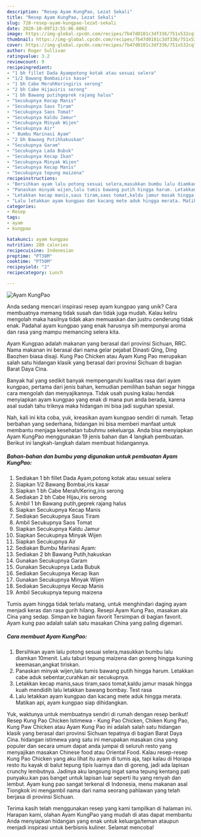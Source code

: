 ```yaml
---
description: "Resep Ayam KungPao, Lezat Sekali"
title: "Resep Ayam KungPao, Lezat Sekali"
slug: 728-resep-ayam-kungpao-lezat-sekali
date: 2020-10-09T13:55:06.606Z
image: https://img-global.cpcdn.com/recipes/7b47d0101c3df336/751x532cq70/ayam-kungpao-foto-resep-utama.jpg
thumbnail: https://img-global.cpcdn.com/recipes/7b47d0101c3df336/751x532cq70/ayam-kungpao-foto-resep-utama.jpg
cover: https://img-global.cpcdn.com/recipes/7b47d0101c3df336/751x532cq70/ayam-kungpao-foto-resep-utama.jpg
author: Roger Sullivan
ratingvalue: 3.2
reviewcount: 9
recipeingredient:
- "1 bh fillet Dada Ayampotong kotak atau sesuai selera"
- "1/2 Bawang Bombaiiris kasar"
- "1 bh Cabe MerahKeringiris serong"
- "2 bh Cabe Hijauiris serong"
- "1 bh Bawang putihgeprek rajang halus"
- "Secukupnya Kecap Manis"
- "Secukupnya Saus Tiram"
- "Secukupnya Saos Tomat"
- "Secukupnya Kaldu Jamur"
- "Secukupnya Minyak Wijen"
- "Secukupnya Air"
- " Bumbu Marinasi Ayam"
- "2 bh Bawang Putihhakuskan"
- "Secukupnya Garam"
- "Secukupnya Lada Bubuk"
- "Secukupnya Kecap Ikan"
- "Secukupnya Minyak Wijen"
- "Secukupnya Kecap Manis"
- "Secukupnya tepung maizena"
recipeinstructions:
- "Bersihkan ayam lalu potong sesuai selera,masukkan bumbu lalu diamkan 10menit. Lalu taburi tepung maizena dan goreng hingga kuning keemasan,angkat tiriskan."
- "Panaskan minyak wijen,lalu tumis bawang putih hingga harum. Letakkan cabe aduk sebentar,curahkan air secukupnya."
- "Letakkan kecap manis,saus tiram,saos tomat,kaldu jamur masak hingga kuah mendidih lalu letakkan bawang bombay. Test rasa"
- "Lalu letakkan ayam kungpao dan kacang mete aduk hingga merata. Matikan api, ayam kungpao siap dihidangkan."
categories:
- Resep
tags:
- ayam
- kungpao

katakunci: ayam kungpao 
nutrition: 289 calories
recipecuisine: Indonesian
preptime: "PT38M"
cooktime: "PT50M"
recipeyield: "2"
recipecategory: Lunch

---
```



![Ayam KungPao](https://img-global.cpcdn.com/recipes/7b47d0101c3df336/751x532cq70/ayam-kungpao-foto-resep-utama.jpg)

Anda sedang mencari inspirasi resep ayam kungpao yang unik? Cara membuatnya memang tidak susah dan tidak juga mudah. Kalau keliru mengolah maka hasilnya tidak akan memuaskan dan justru cenderung tidak enak. Padahal ayam kungpao yang enak harusnya sih mempunyai aroma dan rasa yang mampu memancing selera kita.

Ayam Kungpao adalah makanan yang berasal dari provinsi Sichuan, RRC. Nama makanan ini berasal dari nama gelar pejabat Dinasti Qing, Ding Baozhen biasa disaji. Kung Pao Chicken atau Ayam Kung Pao merupakan salah satu hidangan klasik yang berasal dari provinsi Sichuan di bagian Barat Daya Cina.

Banyak hal yang sedikit banyak mempengaruhi kualitas rasa dari ayam kungpao, pertama dari jenis bahan, kemudian pemilihan bahan segar hingga cara mengolah dan menyajikannya. Tidak usah pusing kalau hendak menyiapkan ayam kungpao yang enak di mana pun anda berada, karena asal sudah tahu triknya maka hidangan ini bisa jadi suguhan spesial.


Nah, kali ini kita coba, yuk, kreasikan ayam kungpao sendiri di rumah. Tetap berbahan yang sederhana, hidangan ini bisa memberi manfaat untuk membantu menjaga kesehatan tubuhmu sekeluarga. Anda bisa menyiapkan Ayam KungPao menggunakan 19 jenis bahan dan 4 langkah pembuatan. Berikut ini langkah-langkah dalam membuat hidangannya.

<!--inarticleads1-->

##### Bahan-bahan dan bumbu yang digunakan untuk pembuatan Ayam KungPao:

1. Sediakan 1 bh fillet Dada Ayam,potong kotak atau sesuai selera
1. Siapkan 1/2 Bawang Bombai,iris kasar
1. Siapkan 1 bh Cabe Merah/Kering,iris serong
1. Sediakan 2 bh Cabe Hijau,iris serong
1. Ambil 1 bh Bawang putih,geprek rajang halus
1. Siapkan Secukupnya Kecap Manis
1. Sediakan Secukupnya Saus Tiram
1. Ambil Secukupnya Saos Tomat
1. Siapkan Secukupnya Kaldu Jamur
1. Siapkan Secukupnya Minyak Wijen
1. Siapkan Secukupnya Air
1. Sediakan  Bumbu Marinasi Ayam:
1. Sediakan 2 bh Bawang Putih,hakuskan
1. Gunakan Secukupnya Garam
1. Gunakan Secukupnya Lada Bubuk
1. Sediakan Secukupnya Kecap Ikan
1. Gunakan Secukupnya Minyak Wijen
1. Sediakan Secukupnya Kecap Manis
1. Ambil Secukupnya tepung maizena


Tumis ayam hingga tidak terlalu matang, untuk menghindari daging ayam menjadi keras dan rasa gurih hilang. Resepi Ayam Kung Pao, masakan ala Cina yang sedap. Simpan ke bagian favorit Tersimpan di bagian favorit. Ayam kung pao adalah salah satu masakan China yang paling digemari. 

<!--inarticleads2-->

##### Cara membuat Ayam KungPao:

1. Bersihkan ayam lalu potong sesuai selera,masukkan bumbu lalu diamkan 10menit. Lalu taburi tepung maizena dan goreng hingga kuning keemasan,angkat tiriskan.
1. Panaskan minyak wijen,lalu tumis bawang putih hingga harum. Letakkan cabe aduk sebentar,curahkan air secukupnya.
1. Letakkan kecap manis,saus tiram,saos tomat,kaldu jamur masak hingga kuah mendidih lalu letakkan bawang bombay. Test rasa
1. Lalu letakkan ayam kungpao dan kacang mete aduk hingga merata. Matikan api, ayam kungpao siap dihidangkan.


Yuk, waktunya untuk membuatnya sendiri di rumah dengan resep berikut! Resep Kung Pao Chicken Istimewa - Kung Pao Chicken, Chiken Kung Pao, Kung Paw Chicken atau Ayam Kung Pao ini adalah salah satu hidangan klasik yang berasal dari provinsi Sichuan tepatnya di bagian Barat Daya Cina. hidangan istimewa yang satu ini merupakan masakan cina yang populer dan secara umum dapat anda jumpai di seluruh resto yang menyajikan masakan Chinese food atau Oriental Food. Kalau resep-resep Kung Pao Chicken yang aku lihat itu ayam di tumis aja, tapi kalau di Horapa resto itu kayak di balut tepung tipis luarnya dan di goreng, jadi ada lapisan crunchy lembutnya. Jadinya aku langsung ingat sama tepung kentang pati punyaku.kan pas banget untuk lapisan luar seperti itu yang renyah dan lembut. Ayam kung pao sangat terkenal di Indonesia, menu makanan asal Tiongkok ini mengambil nama dari nama seorang pahlawan yang telah berjasa di provinsi Sichuan. 

Terima kasih telah menggunakan resep yang kami tampilkan di halaman ini. Harapan kami, olahan Ayam KungPao yang mudah di atas dapat membantu Anda menyiapkan hidangan yang enak untuk keluarga/teman ataupun menjadi inspirasi untuk berbisnis kuliner. Selamat mencoba!

